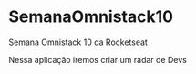 # SemanaOmnistack10

Semana Omnistack 10 da Rocketseat

Nessa aplicação iremos criar um radar de Devs


